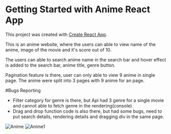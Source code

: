 # Getting Started with Anime React App

This project was created with [Create React App](https://github.com/facebook/create-react-app).

This is an anime website, where the users can able to view name of the anime, image of the movie and it's score out of 10.


The users can able to search anime name in the search bar and hover effect is added to the search bar, anime title, genre button.

Pagination feature is there, user can only able to view 9 anime in single page. The anime were split into 3 pages with 9 anime for an page.


#Bugs Reporting

- Filter category for genre is there, but Api had 3 genre for a single movie and cannot able to fetch genre in the rendering(console).
- Drag and drop function code is also there, but had some bugs, need to put search details, rendering details and dragging div in the same page.



![Anime](https://user-images.githubusercontent.com/98687741/189918421-963edff7-3528-4e4f-9506-608b46b242bf.png)
![Anime1](https://user-images.githubusercontent.com/98687741/189918464-806bb2ef-bfcc-4dfa-9dab-6986855d3e86.png)
